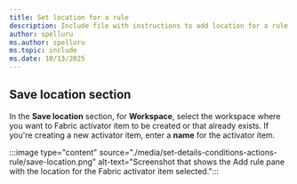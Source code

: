 ```yaml
---
title: Set location for a rule
description: Include file with instructions to add location for a rule in a Fabric activator. 
author: spelluru
ms.author: spelluru
ms.topic: include
ms.date: 10/13/2025
---
```


## Save location section

In the **Save location** section, for **Workspace**, select the workspace where you want to Fabric activator item to be created or that already exists. If you're creating a new activator item, enter a **name** for the activator item. 

:::image type="content" source="./media/set-details-conditions-actions-rule/save-location.png" alt-text="Screenshot that shows the Add rule pane with the location for the Fabric activator item selected.":::   